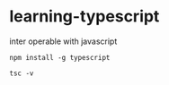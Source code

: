 # learning-typescript

inter operable with javascript

```
npm install -g typescript
```

```
tsc -v
```
